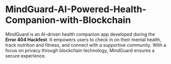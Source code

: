 # MindGuard-AI-Powered-Health-Companion-with-Blockchain
MindGuard is an AI-driven health companion app developed during the **Error 404 Hackfest**. It empowers users to check in on their mental health, track nutrition and fitness, and connect with a supportive community. With a focus on privacy through blockchain technology, MindGuard ensures a secure experience.
